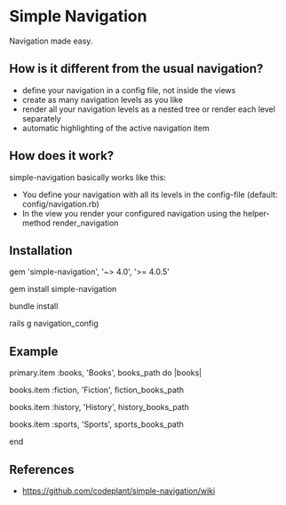 # Simple Navigation
Navigation made easy.

## How is it different from the usual navigation?

* define your navigation in a config file, not inside the views
* create as many navigation levels as you like
* render all your navigation levels as a nested tree or render each level separately
* automatic highlighting of the active navigation item

## How does it work?
simple-navigation basically works like this:

* You define your navigation with all its levels in the config-file (default: config/navigation.rb)
* In the view you render your configured navigation using the helper-method render_navigation

## Installation
gem 'simple-navigation', '~> 4.0', '>= 4.0.5'

gem install simple-navigation

bundle install

rails g navigation_config


## Example
primary.item :books, 'Books', books_path do |books|

  books.item :fiction, 'Fiction', fiction_books_path

  books.item :history, 'History', history_books_path

  books.item :sports, 'Sports', sports_books_path

end

## References
* https://github.com/codeplant/simple-navigation/wiki
